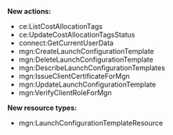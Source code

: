 **New actions:**

- ce:ListCostAllocationTags
- ce:UpdateCostAllocationTagsStatus
- connect:GetCurrentUserData
- mgn:CreateLaunchConfigurationTemplate
- mgn:DeleteLaunchConfigurationTemplate
- mgn:DescribeLaunchConfigurationTemplates
- mgn:IssueClientCertificateForMgn
- mgn:UpdateLaunchConfigurationTemplate
- mgn:VerifyClientRoleForMgn

**New resource types:**

- mgn:LaunchConfigurationTemplateResource
